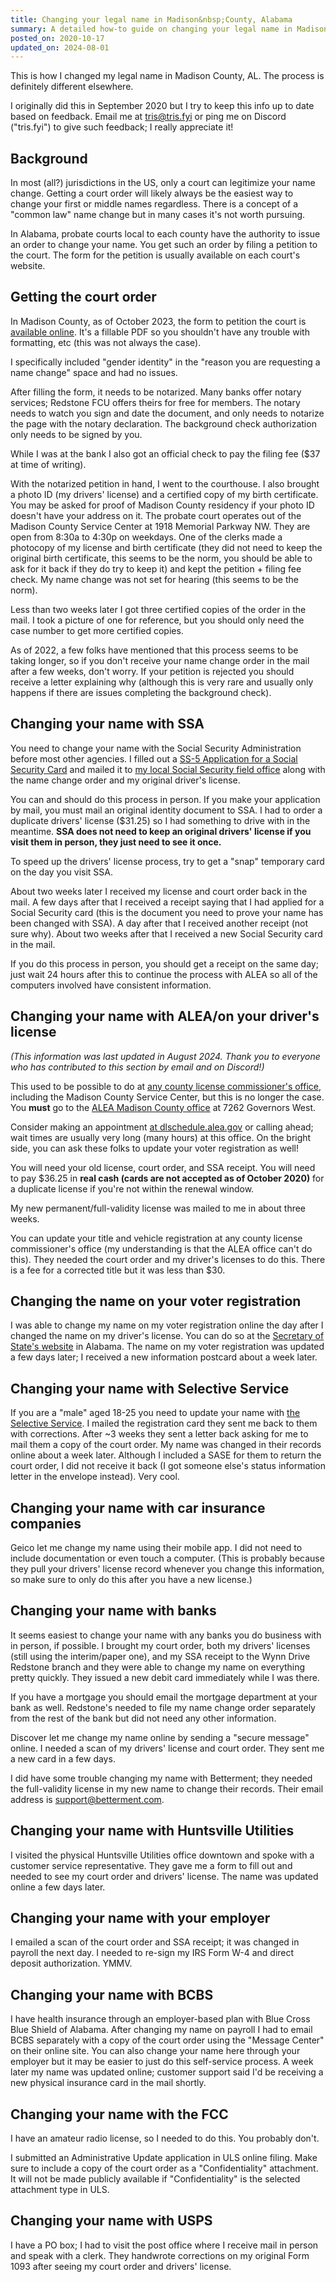 ```yaml
---
title: Changing your legal name in Madison&nbsp;County, Alabama
summary: A detailed how-to guide on changing your legal name in Madison County, based on my experiences in September 2020 and kept up to date with feedback from the local trans community.
posted_on: 2020-10-17
updated_on: 2024-08-01
---
```


This is how I changed my legal name in Madison County, AL. The process is definitely different elsewhere.

I originally did this in September 2020 but I try to keep this info up to date based on feedback. Email me at tris@tris.fyi or ping me on Discord ("tris.fyi") to give such feedback; I really appreciate it!

## Background

In most (all?) jurisdictions in the US, only a court can legitimize your name change. Getting a court order will likely always be the easiest way to change your first or middle names regardless. There is a concept of a "common law" name change but in many cases it's not worth pursuing.

In Alabama, probate courts local to each county have the authority to issue an order to change your name. You get such an order by filing a petition to the court. The form for the petition is usually available on each court's website.

## Getting the court order

In Madison County, as of October 2023, the form to petition the court is [available online](https://www.madisoncountyal.gov/home/showdocument?id=7161). It's a fillable PDF so you shouldn't have any trouble with formatting, etc (this was not always the case).

I specifically included "gender identity" in the "reason you are requesting a name change" space and had no issues.

After filling the form, it needs to be notarized. Many banks offer notary services; Redstone FCU offers theirs for free for members. The notary needs to watch you sign and date the document, and only needs to notarize the page with the notary declaration. The background check authorization only needs to be signed by you.

While I was at the bank I also got an official check to pay the filing fee ($37 at time of writing).

With the notarized petition in hand, I went to the courthouse. I also brought a photo ID (my drivers' license) and a certified copy of my birth certificate. You may be asked for proof of Madison County residency if your photo ID doesn't have your address on it. The probate court operates out of the Madison County Service Center at 1918 Memorial Parkway NW. They are open from 8:30a to 4:30p on weekdays. One of the clerks made a photocopy of my license and birth certificate (they did not need to keep the original birth certificate, this seems to be the norm, you should be able to ask for it back if they do try to keep it) and kept the petition + filing fee check. My name change was not set for hearing (this seems to be the norm).

Less than two weeks later I got three certified copies of the order in the mail. I took a picture of one for reference, but you should only need the case number to get more certified copies.

As of 2022, a few folks have mentioned that this process seems to be taking longer, so if you don't receive your name change order in the mail after a few weeks, don't worry. If your petition is rejected you should receive a letter explaining why (although this is very rare and usually only happens if there are issues completing the background check).

## Changing your name with SSA

You need to change your name with the Social Security Administration before most other agencies. I filled out a [SS-5 Application for a Social Security Card](https://www.ssa.gov/forms/ss-5.pdf) and mailed it to [my local Social Security field office](https://secure.ssa.gov/ICON/main.jsp) along with the name change order and my original driver's license.

You can and should do this process in person. If you make your application by mail, you must mail an original identity document to SSA. I had to order a duplicate drivers' license ($31.25) so I had something to drive with in the meantime. **SSA does not need to keep an original drivers' license if you visit them in person, they just need to see it once.**

To speed up the drivers' license process, try to get a "snap" temporary card on the day you visit SSA.

About two weeks later I received my license and court order back in the mail. A few days after that I received a receipt saying that I had applied for a Social Security card (this is the document you need to prove your name has been changed with SSA). A day after that I received another receipt (not sure why). About two weeks after that I received a new Social Security card in the mail.

If you do this process in person, you should get a receipt on the same day; just wait 24 hours after this to continue the process with ALEA so all of the computers involved have consistent information.

## Changing your name with ALEA/on your driver's license

*(This information was last updated in August 2024. Thank you to everyone who has contributed to this section by email and on Discord!)*

This used to be possible to do at [any county license commissioner's office](https://www.madisoncountyal.gov/departments/license-department/locations-hours), including the Madison County Service Center, but this is no longer the case. You **must** go to the [ALEA Madison County office](https://www.alea.gov/dps/driver-license/driver-license-offices/madison-county) at 7262 Governors West.

Consider making an appointment [at dlschedule.alea.gov](https://alabamadl.alea.gov/_/#1) or calling ahead; wait times are usually very long (many hours) at this office. On the bright side, you can ask these folks to update your voter registration as well!

You will need your old license, court order, and SSA receipt. You will need to pay $36.25 in **real cash (cards are not accepted as of October 2020)** for a duplicate license if you're not within the renewal window.

My new permanent/full-validity license was mailed to me in about three weeks.

You can update your title and vehicle registration at any county license commissioner's office (my understanding is that the ALEA office can't do this). They needed the court order and my driver's licenses to do this. There is a fee for a corrected title but it was less than $30.

## Changing the name on your voter registration

I was able to change my name on my voter registration online the day after I changed the name on my driver's license. You can do so at the [Secretary of State's website](https://www.sos.alabama.gov/alabama-votes/voter/register-to-vote) in Alabama. The name on my voter registration was updated a few days later; I received a new information postcard about a week later.

## Changing your name with Selective Service

If you are a "male" aged 18-25 you need to update your name with [the Selective Service](https://www.sss.gov/). I mailed the registration card they sent me back to them with corrections. After ~3 weeks they sent a letter back asking for me to mail them a copy of the court order. My name was changed in their records online about a week later. Although I included a SASE for them to return the court order, I did not receive it back (I got someone else's status information letter in the envelope instead). Very cool.

## Changing your name with car insurance companies

Geico let me change my name using their mobile app. I did not need to include documentation or even touch a computer. (This is probably because they pull your drivers' license record whenever you change this information, so make sure to only do this after you have a new license.)

## Changing your name with banks

It seems easiest to change your name with any banks you do business with in person, if possible. I brought my court order, both my drivers' licenses (still using the interim/paper one), and my SSA receipt to the Wynn Drive Redstone branch and they were able to change my name on everything pretty quickly. They issued a new debit card immediately while I was there.

If you have a mortgage you should email the mortgage department at your bank as well. Redstone's needed to file my name change order separately from the rest of the bank but did not need any other information.

Discover let me change my name online by sending a "secure message" online. I needed a scan of my drivers' license and court order. They sent me a new card in a few days.

I did have some trouble changing my name with Betterment; they needed the full-validity license in my new name to change their records. Their email address is support@betterment.com.

## Changing your name with Huntsville Utilities

I visited the physical Huntsville Utilities office downtown and spoke with a customer service representative. They gave me a form to fill out and needed to see my court order and drivers' license. The name was updated online a few days later.

## Changing your name with your employer

I emailed a scan of the court order and SSA receipt; it was changed in payroll the next day. I needed to re-sign my IRS Form W-4 and direct deposit authorization. YMMV.

## Changing your name with BCBS

I have health insurance through an employer-based plan with Blue Cross Blue Shield of Alabama. After changing my name on payroll I had to email BCBS separately with a copy of the court order using the "Message Center" on their online site. You can also change your name here through your employer but it may be easier to just do this self-service process. A week later my name was updated online; customer support said I'd be receiving a new physical insurance card in the mail shortly.

## Changing your name with the FCC

I have an amateur radio license, so I needed to do this. You probably don't.

I submitted an Administrative Update application in ULS online filing. Make sure to include a copy of the court order as a "Confidentiality" attachment. It will not be made publicly available if "Confidentiality" is the selected attachment type in ULS.

## Changing your name with USPS

I have a PO box; I had to visit the post office where I receive mail in person and speak with a clerk. They handwrote corrections on my original Form 1093 after seeing my court order and drivers' license.
